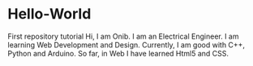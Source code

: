 # Hello-World
First repository tutorial
Hi, 
I am Onib. I am an Electrical Engineer. I am learning Web Development and Design. Currently, I am good with C++, Python and Arduino. So far, in Web I have learned Html5 and CSS.
